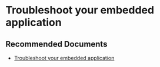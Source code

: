   <properties
	pageTitle="error - aadsts50079"
	description="error - aadsts50079"
	service="microsoft.PowerBIDedicated"
	resource="capacities"
	authors="pjfreitas"
	ms.author="pfreitas"	
	displayOrder="630"
	selfHelpType="generic"
	supportTopicIds="32628094"
	productPesIds="16334"
	cloudEnvironments="public, MoonCake, fairfax" 
	articleId="227102ae-d6f2-40e8-301c-2bcb03f95bd1"
/>

# Troubleshoot your embedded application

## **Recommended Documents**

* [Troubleshoot your embedded application](https://docs.microsoft.com/power-bi/developer/embedded-troubleshoot#common-issues)
